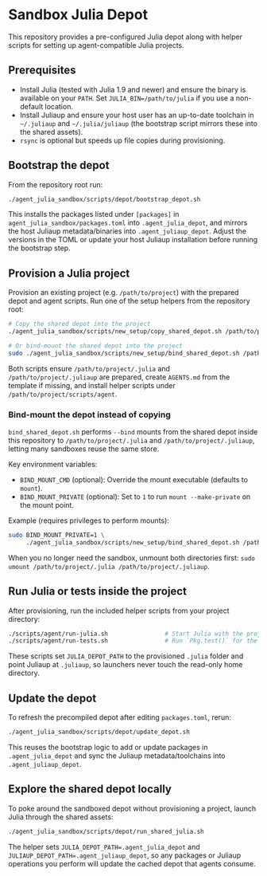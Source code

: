# Sandbox Julia Depot

This repository provides a pre-configured Julia depot along with helper scripts for setting up agent-compatible Julia projects.

## Prerequisites
- Install Julia (tested with Julia 1.9 and newer) and ensure the binary is available on your `PATH`. Set `JULIA_BIN=/path/to/julia` if you use a non-default location.
- Install Juliaup and ensure your host user has an up-to-date toolchain in `~/.juliaup` and `~/.julia/juliaup` (the bootstrap script mirrors these into the shared assets).
- `rsync` is optional but speeds up file copies during provisioning.

## Bootstrap the depot
From the repository root run:

```bash
./agent_julia_sandbox/scripts/depot/bootstrap_depot.sh
```

This installs the packages listed under `[packages]` in `agent_julia_sandbox/packages.toml` into `.agent_julia_depot`, and mirrors the host Juliaup metadata/binaries into `.agent_juliaup_depot`. Adjust the versions in the TOML or update your host Juliaup installation before running the bootstrap step.

## Provision a Julia project
Provision an existing project (e.g. `/path/to/project`) with the prepared depot and agent scripts. Run one of the setup helpers from the repository root:

```bash
# Copy the shared depot into the project
./agent_julia_sandbox/scripts/new_setup/copy_shared_depot.sh /path/to/project

# Or bind-mount the shared depot into the project
sudo ./agent_julia_sandbox/scripts/new_setup/bind_shared_depot.sh /path/to/project
```

Both scripts ensure `/path/to/project/.julia` and `/path/to/project/.juliaup` are prepared, create `AGENTS.md` from the template if missing, and install helper scripts under `/path/to/project/scripts/agent`.

### Bind-mount the depot instead of copying

`bind_shared_depot.sh` performs `--bind` mounts from the shared depot inside this repository to `/path/to/project/.julia` and `/path/to/project/.juliaup`, letting many sandboxes reuse the same store.

Key environment variables:
- `BIND_MOUNT_CMD` (optional): Override the mount executable (defaults to `mount`).
- `BIND_MOUNT_PRIVATE` (optional): Set to `1` to run `mount --make-private` on the mount point.

Example (requires privileges to perform mounts):

```bash
sudo BIND_MOUNT_PRIVATE=1 \
     ./agent_julia_sandbox/scripts/new_setup/bind_shared_depot.sh /path/to/project
```

When you no longer need the sandbox, unmount both directories first: `sudo umount /path/to/project/.julia /path/to/project/.juliaup`.


## Run Julia or tests inside the project
After provisioning, run the included helper scripts from your project directory:

```bash
./scripts/agent/run-julia.sh                # Start Julia with the project environment
./scripts/agent/run-tests.sh                # Run `Pkg.test()` for the project
```

These scripts set `JULIA_DEPOT_PATH` to the provisioned `.julia` folder and point Juliaup at `.juliaup`, so launchers never touch the read-only home directory.

## Update the depot
To refresh the precompiled depot after editing `packages.toml`, rerun:

```bash
./agent_julia_sandbox/scripts/depot/update_depot.sh
```

This reuses the bootstrap logic to add or update packages in `.agent_julia_depot` and sync the Juliaup metadata/toolchains into `.agent_juliaup_depot`.

## Explore the shared depot locally
To poke around the sandboxed depot without provisioning a project, launch Julia through the shared assets:

```bash
./agent_julia_sandbox/scripts/depot/run_shared_julia.sh
```

The helper sets `JULIA_DEPOT_PATH=.agent_julia_depot` and `JULIAUP_DEPOT_PATH=.agent_juliaup_depot`, so any packages or Juliaup operations you perform will update the cached depot that agents consume.
